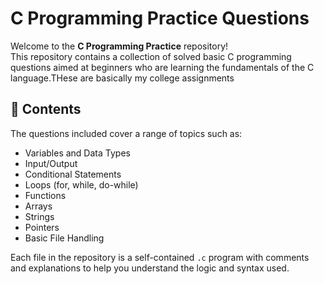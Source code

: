 # C Programming Practice Questions

Welcome to the **C Programming Practice** repository!  
This repository contains a collection of solved basic C programming questions aimed at beginners who are learning the fundamentals of the C language.THese are basically my college assignments 

## 📘 Contents

The questions included cover a range of topics such as:

- Variables and Data Types
- Input/Output
- Conditional Statements
- Loops (for, while, do-while)
- Functions
- Arrays
- Strings
- Pointers
- Basic File Handling

Each file in the repository is a self-contained `.c` program with comments and explanations to help you understand the logic and syntax used.

